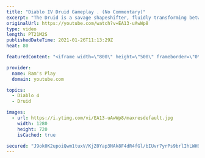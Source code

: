 ```yaml
---
title: "Diablo IV Druid Gameplay . (No Commentary)"
excerpt: "The Druid is a savage shapeshifter, fluidly transforming between the forms of a towering bear or a vicious werewolf to fight alongside the creatures of the wild."
originalUrl: https://youtube.com/watch?v=EA13-uAwWp8
type: video
length: PT21M2S
publishedDateTime: 2021-01-26T11:13:29Z
heat: 80

featuredContent: "<iframe width=\"800\" height=\"500\" frameborder=\"0\" src=\"https://www.youtube.com/embed/EA13-uAwWp8\" allow=\"accelerometer; autoplay; encrypted-media; gyroscope; picture-in-picture\" allowfullscreen></iframe>"

provider:
  name: Ram's Play
  domain: youtube.com

topics:
  - Diablo 4
  - Druid

images:
  - url: https://i.ytimg.com/vi/EA13-uAwWp8/maxresdefault.jpg
    width: 1280
    height: 720
    isCached: true

secured: "J9ok0K2upoiQwm1tuxV/KjZ0Yap3NAk8F4dR4fGl/bIUvr7yrPs9brlIhLWH9RxNnxqd27pBNA8Q0h2DtTacC2eF6cXR4RSR3Hh+w8cUs8zrVpYao4/qJCpPriKJeZwP/2fV7lHLE/NmArxUgnVL17EowkuN96dlZzvEScDc0dDkmjnMsqFq93lp0ZU598uBEMSftQT7JEYTRkfKk52i2nIQk01FzkCNVRBDjwhDNmUJMq/hXPzWIXk9Qr+jM5VDglsVNqh2/W1L4L40/d8U3Ud/tUZF6qLQXQFz7oFhNFnex8r9h/8GyVASNfzMKU5hk3M5U5GODHZUinUs9XzMdHfvgkAtzkdTdSfFWn/LoEkzq8t5JoVstrkTFCLMLVzwLgYHbZXi3HM6O/UwK/O568UG2707SLxmSmoJRUR95j+952GNPHrMCyTg0rsoUcyf;ffv5lH5weeFKtpNgbxbITA=="
---
```


